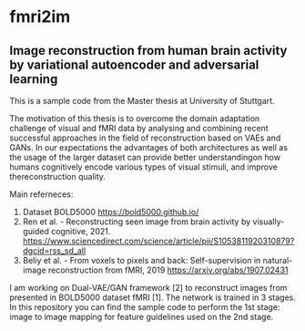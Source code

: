 # fmri2im
## Image reconstruction from human brain activity by variational autoencoder and adversarial learning

This is a sample code from the Master thesis at University of Stuttgart. 

The motivation of this thesis is to overcome the domain adaptation challenge of visual and fMRI data by analysing and combining recent successful approaches in the field of reconstruction based on VAEs and GANs. In our expectations the advantages of both architectures as well as the usage of the larger dataset can provide better understandingon how humans cognitively encode various types of visual stimuli, and improve thereconstruction quality. 

Main referneces: 

1. Dataset BOLD5000 https://bold5000.github.io/
2. Ren et al. - Reconstructing seen image from brain activity by visually-guided cognitive, 2021.
   https://www.sciencedirect.com/science/article/pii/S1053811920310879?dgcid=rss_sd_all
4. Beliy et al. - From voxels to pixels and back: Self-supervision in natural-image reconstruction from fMRI, 2019
   https://arxiv.org/abs/1907.02431
   
I am working on Dual-VAE/GAN framework [2] to reconstruct images from presented in BOLD5000 dataset fMRI [1]. The network is trained in 3 stages. In this repository you can find the sample code to perform the 1st stage: image to image mapping for feature guidelines used on the 2nd stage.
